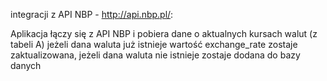  integracji z API NBP - http://api.nbp.pl/:

Aplikacja łączy się z API NBP i pobiera dane o aktualnych kursach walut (z tabeli A)
jeżeli dana waluta już istnieje wartość exchange_rate zostaje zaktualizowana,
jeżeli dana waluta nie istnieje zostaje dodana do bazy danych
